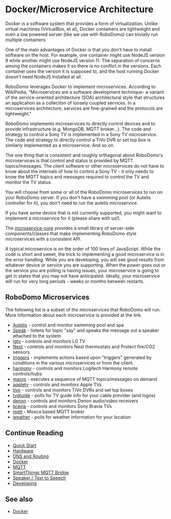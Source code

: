 # Docker/Microservice Architecture

Docker is a software system that provides a form of virtualization.  Unlike virtual machines (VirtualBox, et al), Docker
containers are lightweight and even a low powered server (like we use with RoboDomo) can trivially run multiple
containers.  

One of the main advantages of Docker is that you don't have to install software on the host.  For example, one container
might use NodeJS version 9 while another might use NodeJS version 11.  The separation of concerns among the containers
makes it so there is no conflict in the versions.  Each container uses the version it is supposed to, and the host
running Docker doesn't need NodeJS installed at all.

RoboDomo leverages Docker to implement microservices.  According to WikiPedia, "Microservices are a software development
technique- a variant of the service-oriented architecture (SOA) architectural style that structures an application as a
colleciton of loosely coupled services.  In a microservices architecture, services are fine-grained and the protocols
are lightweight."

RoboDomo implements microservices to directly control devices and to provide infrastructure (e.g. MongoDB, MQTT
broker...).  The code and strategy to control a Sony TV is implemented in a Sony TV microservice.  The code and strategy 
to directly control a TiVo DVR or set top box is similarly implemented as a microservice.  And so on.

The one thing that is consistent and roughly orthagonal about RoboDomo's microservices is that control and status is
provided by MQTT topics/messages.  The client software or other microservices do not have to know about the internals of
how to control a Sony TV - it only needs to know the MQTT topics and messages required to control the TV and monitor the 
TV status.

You will choose from some or all of the RoboDomo microservices to run on your RoboDomo server.  If you don't have a
swimming pool (or Autelis controller for it), you don't need to run the autelis microservice.

If you have some device that is not currently supported, you might want to implement a microservice for it (please share
with us!).

The [microservice-core](https://github.com/RoboDomo/microservice-core) provides a small library of server-side
components/classes that make implementing RoboDomo style microservices with a consistent API.

A typical microservice is on the order of 100 lines of JavaScript.  While the code is short and sweet, the trick to
implementing a good microservice is in the error handling.  While you are developing, you will see good results from
whatever device or service you are supporting.  When the power goes out or the service you are polling is having issues,
your microservice is going to get in states that you may not have anticipated.  Ideally, your microservice will run for
very long periods - weeks or months between restarts.

## RoboDomo Microservices
The following list is a subset of the microservices that RoboDomo will run.  More information about each microservice is
provided at the link.
* [Autelis](https://github.com/RoboDomo/autelis-microservice) - control and monitor swimming pool and spa
* [Speak](https://github.com/RoboDomo/Speak) - listens for topic "say" and speaks the message out a speaker attached to the system
* [lgtv](https://github.com/RoboDomo/lgtv-microservice) - controls and monitors LG TV
* [Nest](https://github.com/RoboDomo/nest-microservice) - controls and monitors Nest thermostats and Protect fire/CO2 sensors
* [triggers](https://github.com/RoboDomo/triggers-microservice) - implements actions based upon "triggers" generated by conditions in the various microservices or from the
client.
* [harmony](https://github.com/RoboDomo/harmony-microservice) - controls and monitors Logitech Harmony remote controls/hubs
* [macro](https://github.com/RoboDomo/macro-microservice) - executes a sequence of MQTT topics/messages on demand
* [appletv](https://github.com/RoboDomo/appletv-microservice) - controls and monitors Apple TVs
* [tivo](https://github.com/RoboDomo/tivo-microservice) - controls and monitors TiVo DVRs and set top boxes
* [tvgtuide](https://github.com/RoboDomo/tvguide-microservice) - polls for TV guide info for your cable provider (and logos)
* [denon](https://github.com/RoboDomo/denon-microservice) - controls and monitors Denon audio/video receivers
* [bravia](https://github.com/RoboDomo/bravia-microservice) - controls and monitors Sony Bravia TVs
* [mqtt](https://github.com/RoboDomo/mqtt-broker) - Mosca based MQTT broker
* [weather](https://github.com/RoboDomo/weather-microservice) - polls for weather information for your location

## Continue Reading

* [Quick Start](./QuickStart.md)
* [Hardware](./Hardware.md)
* [DNS and Routing](./Networking.md)
* [Docker](./Docker.md)
* [MQTT](./MQTT.md)
* [SmartThings MQTT Bridge](./MQTTBridge.md)
* [Speaker / Text to Speech](./RoboSpeak.md)
* [Developing](./Developing.md)

## See also
* [Docker](https://www.docker.com)

